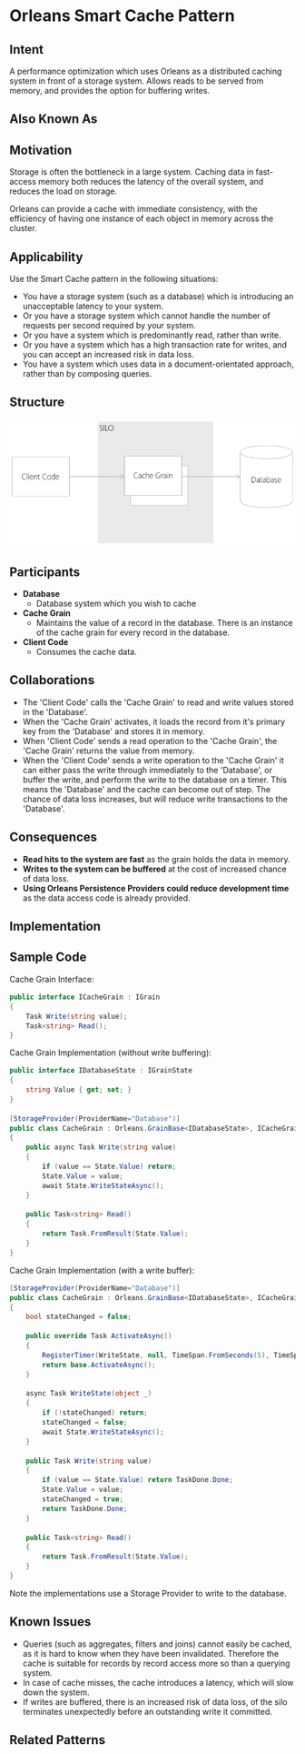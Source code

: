 # Orleans Smart Cache Pattern

## Intent

A performance optimization which uses Orleans as a distributed caching system in front of a storage system. Allows reads to be served from memory, and provides the option for buffering writes.

## Also Known As

## Motivation

Storage is often the bottleneck in a large system. Caching data in fast-access memory both reduces the latency of the overall system, and reduces the load on storage.

Orleans can provide a cache with immediate consistency, with the efficiency of having one instance of each object in memory across the cluster.

## Applicability

Use the Smart Cache pattern in the following situations:

* You have a storage system (such as a database) which is introducing an unacceptable latency to your system.
* Or you have a storage system which cannot handle the number of requests per second required by your system.
* Or you have a system which is predominantly read, rather than write.
* Or you have a system which has a high transaction rate for writes, and you can accept an increased risk in data loss.
* You have a system which uses data in a document-orientated approach, rather than by composing queries.

## Structure

![smart cache structure](images/smart-cache-structure.png)

## Participants

* __Database__
  * Database system which you wish to cache
* __Cache Grain__ 
  * Maintains the value of a record in the database. There is an instance of the cache grain for every record in the database.
* __Client Code__
  * Consumes the cache data.

## Collaborations

* The 'Client Code' calls the 'Cache Grain' to read and write values stored in the 'Database'.
* When the 'Cache Grain' activates, it loads the record from it's primary key from the 'Database' and stores it in memory.
* When 'Client Code' sends a read operation to the 'Cache Grain', the 'Cache Grain' returns the value from memory.
* When the 'Client Code' sends a write operation to the 'Cache Grain' it can either pass the write through immediately to the 'Database', or buffer the write, and perform the write to the database on a timer. This means the 'Database' and the cache can become out of step. The chance of data loss increases, but will reduce write transactions to the 'Database'.

## Consequences

* __Read hits to the system are fast__ as the grain holds the data in memory.
* __Writes to the system can be buffered__ at the cost of increased chance of data loss.
* __Using Orleans Persistence Providers could reduce development time__ as the data access code is already provided.

## Implementation

## Sample Code

Cache Grain Interface:

```cs
public interface ICacheGrain : IGrain
{
    Task Write(string value);
    Task<string> Read();
}
```
Cache Grain Implementation (without write buffering):

```cs
public interface IDatabaseState : IGrainState
{
    string Value { get; set; }
}

[StorageProvider(ProviderName="Database")]
public class CacheGrain : Orleans.GrainBase<IDatabaseState>, ICacheGrain
{
    public async Task Write(string value)
    {
        if (value == State.Value) return;
        State.Value = value;
        await State.WriteStateAsync();
    }

    public Task<string> Read()
    {
        return Task.FromResult(State.Value);
    }
}
```

Cache Grain Implementation (with a write buffer):

```cs
[StorageProvider(ProviderName="Database")]
public class CacheGrain : Orleans.GrainBase<IDatabaseState>, ICacheGrain
{
    bool stateChanged = false;

    public override Task ActivateAsync()
    {
        RegisterTimer(WriteState, null, TimeSpan.FromSeconds(5), TimeSpan.FromSeconds(5));
        return base.ActivateAsync();
    }

    async Task WriteState(object _)
    {
        if (!stateChanged) return;
        stateChanged = false; 
        await State.WriteStateAsync();
    }

    public Task Write(string value)
    {
        if (value == State.Value) return TaskDone.Done;
        State.Value = value;
        stateChanged = true;
        return TaskDone.Done;
    }

    public Task<string> Read()
    {
        return Task.FromResult(State.Value);
    }
}
```

Note the implementations use a Storage Provider to write to the database.


## Known Issues

* Queries (such as aggregates, filters and joins) cannot easily be cached, as it is hard to know when they have been invalidated. Therefore the cache is suitable for records by record access more so than a querying system.
* In case of cache misses, the cache introduces a latency, which will slow down the system.
* If writes are buffered, there is an increased risk of data loss, of the silo terminates unexpectedly before an outstanding write it committed.

## Related Patterns

